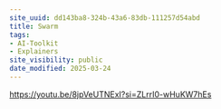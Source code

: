 ```yaml
---
site_uuid: dd143ba8-324b-43a6-83db-111257d54abd
title: Swarm
tags:
- AI-Toolkit
- Explainers
site_visibility: public
date_modified: 2025-03-24
---
```




https://youtu.be/8jpVeUTNExI?si=ZLrrI0-wHuKW7hEs